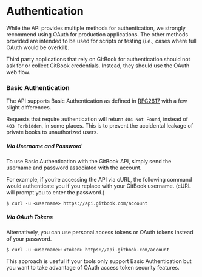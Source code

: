 # Authentication

While the API provides multiple methods for authentication, we strongly recommend using OAuth for production applications. The other methods provided are intended to be used for scripts or testing (i.e., cases where full OAuth would be overkill).

Third party applications that rely on GitBook for authentication should not ask for or collect GitBook credentials. Instead, they should use the OAuth web flow.

### Basic Authentication

The API supports Basic Authentication as defined in [RFC2617](http://www.ietf.org/rfc/rfc2617.txt) with a few slight differences.

Requests that require authentication will return `404 Not Found`, instead of `403 Forbidden`, in some places. This is to prevent the accidental leakage of private books to unauthorized users.

##### Via Username and Password

To use Basic Authentication with the GitBook API, simply send the username and password associated with the account.

For example, if you’re accessing the API via cURL, the following command would authenticate you if you replace <username> with your GitBook username. (cURL will prompt you to enter the password.)

```
$ curl -u <username> https://api.gitbook.com/account
```

##### Via OAuth Tokens

Alternatively, you can use personal access tokens or OAuth tokens instead of your password.

```
$ curl -u <username>:<token> https://api.gitbook.com/account
```

This approach is useful if your tools only support Basic Authentication but you want to take advantage of OAuth access token security features.
